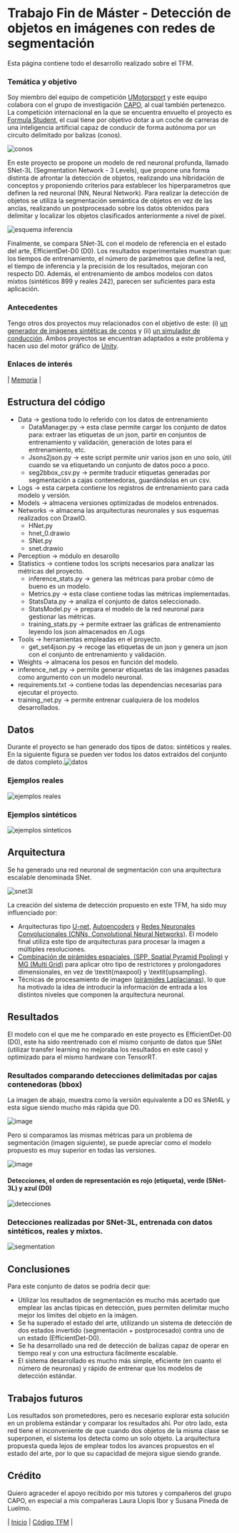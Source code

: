 # Trabajo Fin de Máster - Detección de objetos en imágenes con redes de segmentación

Esta página contiene todo el desarrollo realizado sobre el TFM.

### Temática y objetivo

Soy miembro del equipo de competición [UMotorsport](http://u-motorsport.com/2019/08/19/umotorsport/) y este equipo
colabora con el grupo de investigación [CAPO](http://caporesearch.es/), al cual también pertenezco. La competición internacional
en la que se encuentra envuelto el proyecto es [Formula Student](https://www.formulastudent.es/), el cual tiene por objetivo
dotar a un coche de carreras de una inteligencia artificial capaz de conducir de forma autónoma por un circuito delimitado por balizas (conos).

![conos](https://user-images.githubusercontent.com/32954090/126610850-411602ff-a093-4063-9238-94b59b7b82a6.PNG)

En este proyecto se propone un modelo de red neuronal profunda, llamado SNet-3L (Segmentation Network - 3 Levels), que propone una forma distinta de afrontar la detección de objetos, realizando una hibridación de conceptos y proponiendo criterios para establecer los hiperparametros que definen la red neuronal (NN, Neural Network). Para realizar la detección de objetos se utiliza la segmentación semántica de objetos en vez de las anclas, realizando un postprocesado sobre los datos obtenidos para delimitar y localizar los objetos clasificados anteriormente a nivel de píxel.

![esquema inferencia](https://user-images.githubusercontent.com/32954090/126610995-bf47a5b3-d0cf-4a85-a72a-a896338fa5e7.PNG)
    
Finalmente, se compara SNet-3L con el modelo de referencia en el estado del arte, EfficientDet-D0 (D0). Los resultados experimentales muestran que: los tiempos de entrenamiento, el número de parámetros que define la red, el tiempo de inferencia y la precisión de los resultados, mejoran con respecto D0. Además, el entrenamiento de ambos modelos con datos mixtos (sintéticos 899 y reales 242), parecen ser suficientes para esta aplicación.

### Antecedentes

Tengo otros dos proyectos muy relacionados con el objetivo de este: (i) [un generador de imágenes sintéticas de conos](https://github.com/AlbaranezJavier/SyntheticConeDatasetGenerator) y (ii) [un simulador de conducción](https://github.com/AlbaranezJavier/UnityTrainerPy). Ambos proyectos se encuentran adaptados a este problema y hacen uso del motor gráfico de [Unity](https://unity.com/es).

### Enlaces de interés

| [Memoria](https://github.com/AlbaranezJavier/JaviProject/edit/main/docs/TFM/TFM_JAM.pdf) |

## Estructura del código

- Data -> gestiona todo lo referido con los datos de entrenamiento
  + DataManager.py -> esta clase permite cargar los conjunto de datos para: extraer las etiquetas de un json, partir en conjuntos de entrenamiento y validación, generación de lotes para el entrenamiento, etc.
  + Jsons2json.py -> este script permite unir varios json en uno solo, útil cuando se va etiquetando un conjunto de datos poco a poco.
  + seg2bbox_csv.py -> permite traducir etiquetas generadas por segmentación a cajas contenedoras, guardándolas en un csv.
- Logs -> esta carpeta contiene los registros de entrenamiento para cada modelo y versión.
- Models -> almacena versiones optimizadas de modelos entrenados.
- Networks -> almacena las arquitecturas neuronales y sus esquemas realizados con DrawIO.
  + HNet.py
  + hnet_0.drawio
  + SNet.py
  + snet.drawio
- Perception -> módulo en desarollo
- Statistics -> contiene todos los scripts necesarios para analizar las métricas del proyecto.
  + inference_stats.py -> genera las métricas para probar cómo de bueno es un modelo.
  + Metrics.py -> esta clase contiene todas las métricas implementadas.
  + StatsData.py -> analiza el conjunto de datos seleccionado.
  + StatsModel.py -> prepara el modelo de la red neuronal para gestionar las métricas.
  + training_stats.py -> permite extraer las gráficas de entrenamiento leyendo los json almacenados en /Logs
- Tools -> herramientas empleadas en el proyecto.
  + get_set4json.py -> recoge las etiquetas de un json y genera un json con el conjunto de entrenamiento y validación.
- Weights -> almacena los pesos en función del modelo.
- inference_net.py -> permite generar etiquetas de las imágenes pasadas como argumento con un modelo neuronal.
- requirements.txt -> contiene todas las dependencias necesarias para ejecutar el proyecto.
- training_net.py -> permite entrenar cualquiera de los modelos desarrollados.

## Datos
Durante el proyecto se han generado dos tipos de datos: sintéticos y reales. En la siguiente figura se pueden ver todos los datos extraídos del conjunto de datos completo.![datos](https://user-images.githubusercontent.com/32954090/126609008-1c68ecf5-21a7-4c81-997b-a512ec5bd77f.PNG)

### Ejemplos reales
![ejemplos reales](https://user-images.githubusercontent.com/32954090/126608620-299564ae-1c41-4cc1-97b5-bddac35a6db7.PNG)

### Ejemplos sintéticos
![ejemplos sinteticos](https://user-images.githubusercontent.com/32954090/126608622-9fca332f-0e3f-4852-90f5-cab98bb811c6.PNG)

## Arquitectura
Se ha generado una red neuronal de segmentación con una arquitectura escalable denominada SNet. 

![snet3l](https://user-images.githubusercontent.com/32954090/126610466-3f450d23-3fad-4523-b8f6-8492ee625194.png)

La creación del sistema de detección propuesto en este TFM, ha sido muy influenciado por:
- Arquitecturas tipo [U-net](https://arxiv.org/abs/1505.04597), [Autoencoders](https://www.aaai.org/Papers/AAAI/1987/AAAI87-050.pdf) y [Redes Neuronales Convolucionales (CNNs, Convolutional Neural Networks)](http://yann.lecun.com/exdb/publis/pdf/lecun-98.pdf). El modelo final utiliza este tipo de arquitecturas para procesar la imagen a múltiples resoluciones.
- [Combinación de pirámides espaciales, (SPP, Spatial Pyramid Pooling)](https://arxiv.org/abs/1406.4729) y [MG (Multi Grid)](https://arxiv.org/abs/1901.10415) para aplicar otro tipo de restrictores y prolongadores dimensionales, en vez de \textit{maxpool} y \textit{upsampling}.
- Técnicas de procesamiento de imagen ([pirámides Laplacianas](https://arxiv.org/abs/1605.02264)), lo que ha motivado la idea de introducir la información de entrada a los distintos niveles que componen la arquitectura neuronal.

## Resultados
El modelo con el que me he comparado en este proyecto es EfficientDet-D0 (D0), este ha sido reentrenado con el mismo conjunto de datos que SNet (utilizar transfer learning no mejoraba los resultados en este caso) y optimizado para el mismo hardware con TensorRT.

### Resultados comparando detecciones delimitadas por cajas contenedoras (bbox)
La imagen de abajo, muestra como la versión equivalente a D0 es SNet4L y esta sigue siendo mucho más rápida que D0.

![image](https://user-images.githubusercontent.com/32954090/126611342-05c535f6-a54b-49ca-8343-6d5d7c7239b4.png)

Pero si comparamos las mismas métricas para un problema de segmentación (imagen siguiente), se puede apreciar como el modelo propuesto es muy superior en todas las versiones.

![image](https://user-images.githubusercontent.com/32954090/126611742-fd6b909f-5f2a-41fb-82e0-ad3307d3d660.png)

#### Detecciones, el orden de representación es rojo (etiqueta), verde (SNet-3L) y azul (D0)
![detecciones](https://user-images.githubusercontent.com/32954090/126614294-902cdf93-41ac-4fbe-aa8c-5b26fdad70a8.PNG)

### Detecciones realizadas por SNet-3L, entrenada con datos sintéticos, reales y mixtos.
![segmentation](https://user-images.githubusercontent.com/32954090/126614923-7c9fba9a-e942-48af-85eb-1034da23f438.PNG)


## Conclusiones
Para este conjunto de datos se podría decir que:
- Utilizar los resultados de segmentación es mucho más acertado que emplear las anclas típicas en detección, pues permiten delimitar mucho mejor los límites del objeto en la imágen.
- Se ha superado el estado del arte, utilizando un sistema de detección de dos estados invertido (segmentación + postprocesado) contra uno de un estado (EfficientDet-D0).
- Se ha desarrollado una red de detección de balizas capaz de operar en tiempo real y con una estructura fácilmente escalable.
- El sistema desarrollado es mucho más simple, eficiente (en cuanto el número de neuronas) y rápido de entrenar que los modelos de detección estándar.

## Trabajos futuros
Los resultados son prometedores, pero es necesario explorar esta solución en un problema estándar y comparar los resultados ahí. Por otro lado, esta red tiene el inconveniente de que cuando dos objetos de la misma clase se superponen, el sistema los detecta como un solo objeto. La arquitectura propuesta queda lejos de emplear todos los avances propuestos en el estado del arte, por lo que su capacidad de mejora sigue siendo grande.

## Crédito
Quiero agraceder el apoyo recibido por mis tutores y compañeros del grupo CAPO, en especial a mis compañeras Laura Llopis Ibor y Susana Pineda de Luelmo.

| [Inicio](../index.md) | [Código TFM](https://github.com/AlbaranezJavier/Object-Detection-with-Segmentation) |


